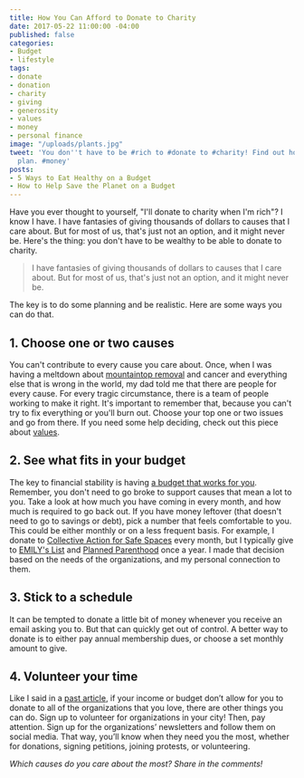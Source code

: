 ```yaml
---
title: How You Can Afford to Donate to Charity
date: 2017-05-22 11:00:00 -04:00
published: false
categories:
- Budget
- lifestyle
tags:
- donate
- donation
- charity
- giving
- generosity
- values
- money
- personal finance
image: "/uploads/plants.jpg"
tweet: 'You don''t have to be #rich to #donate to #charity! Find out how to make a
  plan. #money'
posts:
- 5 Ways to Eat Healthy on a Budget
- How to Help Save the Planet on a Budget
---
```


Have you ever thought to yourself, "I'll donate to charity when I'm rich"? I know I have. I have fantasies of giving thousands of dollars to causes that I care about. But for most of us, that's just not an option, and it might never be. Here's the thing: you don't have to be wealthy to be able to donate to charity.

> I have fantasies of giving thousands of dollars to causes that I care about. But for most of us, that's just not an option, and it might never be.

The key is to do some planning and be realistic. Here are some ways you can do that.

## 1. Choose one or two causes

You can't contribute to every cause you care about. Once, when I was having a meltdown about [mountaintop removal](http://earthjustice.org/features/campaigns/what-is-mountaintop-removal-mining) and cancer and everything else that is wrong in the world, my dad told me that there are people for every cause. For every tragic circumstance, there is a team of people working to make it right. It's important to remember that, because you can't try to fix everything or you'll burn out. Choose your top one or two issues and go from there. If you need some help deciding, check out this piece about [values](https://www.maggiegermano.com/blog/do-your-habits-and-values-align/).

## 2. See what fits in your budget

The key to financial stability is having [a budget that works for you](https://www.maggiegermano.com/blog/how-to-create-a-budget-that-works-for-you/). Remember, you don't need to go broke to support causes that mean a lot to you. Take a look at how much you have coming in every month, and how much is required to go back out. If you have money leftover (that doesn't need to go to savings or debt), pick a number that feels comfortable to you. This could be either monthly or on a less frequent basis. For example, I donate to [Collective Action for Safe Spaces](http://www.collectiveactiondc.org/) every month, but I typically give to [EMILY's List](http://www.emilyslist.org/) and [Planned Parenthood](https://www.plannedparenthood.org/) once a year. I made that decision based on the needs of the organizations, and my personal connection to them. 

## 3. Stick to a schedule

It can be tempted to donate a little bit of money whenever you receive an email asking you to. But that can quickly get out of control. A better way to donate is to either pay annual membership dues, or choose a set monthly amount to give.

## 4. Volunteer your time

Like I said in a [past article](https://www.maggiegermano.com/blog/where-to-put-money-while-hopeless), if your income or budget don’t allow for you to donate to all of the organizations that you love, there are other things you can do. Sign up to volunteer for organizations in your city! Then, pay attention. Sign up for the organizations’ newsletters and follow them on social media. That way, you’ll know when they need you the most, whether for donations, signing petitions, joining protests, or volunteering.

*Which causes do you care about the most? Share in the comments!*